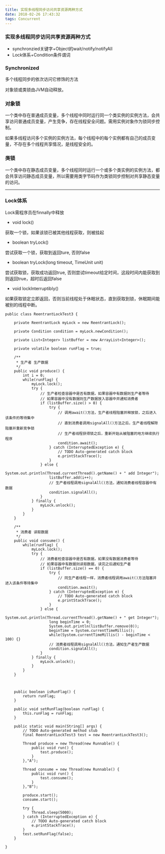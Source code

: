 ```yaml
---
title: 实现多线程同步访问共享资源两种方式
date: 2018-02-26 17:43:32
tags: Concurrent
---
```


### 实现多线程同步访问共享资源两种方式
* synchronzied关键字+Object的wait/notify/notifyAll
* Lock体系+Condition条件谓词

### Synchronized
多个线程同步的依次访问它修饰的方法

对象锁或类锁由JVM自动释放。


### 对象锁
一个类中存在普通成员变量，多个线程中同时运行同一个类实例的实例方法，会共享访问普通成员变量，产生竞争，存在线程安全问题。需用实例对象作为锁同步控制。

如果多线程访问多个实例的实例方法，每个线程中的每个实例都有自己的成员变量，不存在多个线程共享情况，是线程安全的。

### 类锁
一个类中存在静态成员变量，多个线程同时运行一个或多个类实例的实例方法，都会共享访问静态成员变量，所以需要用类字节码作为类锁同步控制对共享静态变量的访问。


---

### Lock体系
Lock需程序员在finnally中释放
* void lock()

获取一个锁，如果该锁已被其他线程获取，则被挂起

* boolean tryLock()

尝试获取一个锁，获取到返回ture, 否则false

* boolean tryLock(long timeout, TimeUnit unit)

尝试获取锁，获取成功返回true, 否则尝试timeout给定时间，这段时间内能获取到则返回true，超时后返回false

* void lockInterruptibly()

如果获取锁定立即返回，否则当前线程处于休眠状态，直到获取到锁，休眠期间能被别的线程中断。

```
public class ReentrantLockTest3 {

	private ReentrantLock myLock = new ReentrantLock();
	
	private Condition condition = myLock.newCondition();
	
	private List<Integer> listBuffer = new ArrayList<Integer>();
	
	private volatile boolean runFlag = true;
	
	/**
	 * 生产者 生产数据
	 */
	public void produce() {
		int i = 0;
		while(runFlag) {
			myLock.lock();
			try {
				// 生产者检查容器中是否有数据，如果容器中有数据则生产者等待
				// 如果容器中没有数据则生产数据放入容器中并通知消费者
				if (listBuffer.size() > 0) {	
					try {
						// 调用await()方法，生产者线程阻塞并释放锁，之后进入该条件的等待集中
						// 直到消费者调用signalAll()方法之后，生产者线程解除阻塞并重新竞争锁
						// 生产者线程获得锁之后，重新开始从被阻塞的地方继续执行程序
						condition.await();
					} catch (InterruptedException e) {
						// TODO Auto-generated catch block
						e.printStackTrace();
					}
				} else {
					System.out.println(Thread.currentThread().getName() + " add Integer");
					listBuffer.add(i++);
					// 生产者线程调用signalAll()方法，通知消费者线程容器中有数据
					condition.signalAll();
				}
			} finally {
				myLock.unlock();
			}			
		}
	}
	
	/**
	 * 消费者 读取数据
	 */
	public void consume() {
		while(runFlag) {
			myLock.lock();
			try {
				// 消费者检查容器中是否有数据，如果没有数据消费者等待
				// 如果容器中有数据则读取数据，读完之后通知生产者
				if (listBuffer.size() == 0) {
					try {
						// 同生产者线程一样，消费者线程调用await()方法阻塞并进入该条件等待集中
						condition.await();
					} catch (InterruptedException e) {
						// TODO Auto-generated catch block
						e.printStackTrace();
					}
				} else {
					System.out.println(Thread.currentThread().getName() + " get Integer");
					long beginTime = 0;
					System.out.println(listBuffer.remove(0));
					beginTime = System.currentTimeMillis();
					while(System.currentTimeMillis() - beginTime < 100) {}
					// 消费者线程调用signalAll()方法，通知生产者生产数据
					condition.signalAll();
				}
			} finally {
				myLock.unlock();
			}		
		}		
	}
	
	
	
	public boolean isRunFlag() {
		return runFlag;
	}

	public void setRunFlag(boolean runFlag) {
		this.runFlag = runFlag;
	}

	public static void main(String[] args) {
		// TODO Auto-generated method stub
		final ReentrantLockTest3 test = new ReentrantLockTest3();
		
		Thread produce = new Thread(new Runnable() {
			public void run() {
				test.produce();
			}
		},"A");
		
		Thread consume = new Thread(new Runnable() {
			public void run() {
				test.consume();
			}
		},"B");
		
		produce.start();
		consume.start();
		
		try {
			Thread.sleep(5000);
		} catch (InterruptedException e) {
			// TODO Auto-generated catch block
			e.printStackTrace();
		}
		test.setRunFlag(false);
	}

}
```
